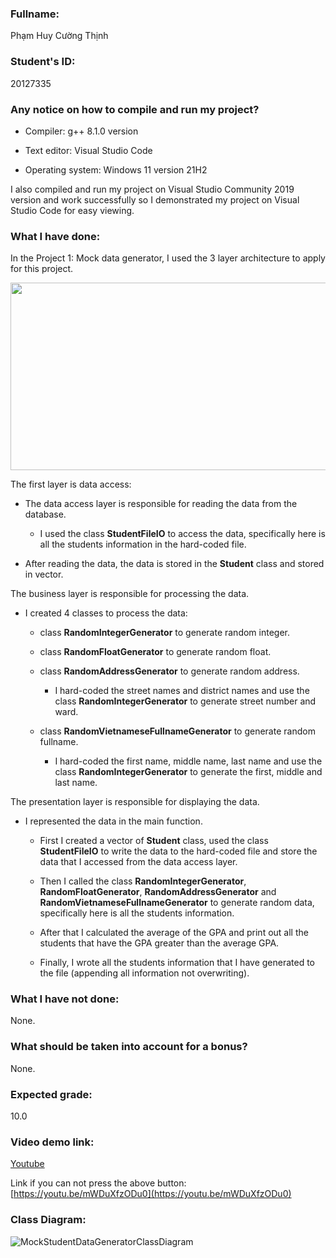 ### **Fullname:**  

Phạm Huy Cường Thịnh

### **Student's ID:**

 20127335

### **Any notice on how to compile and run my project?**

- Compiler: g++ 8.1.0 version

- Text editor: Visual Studio Code

- Operating system: Windows 11 version 21H2

I also compiled and run my project on Visual Studio Community 2019 version and work successfully so I demonstrated my project on Visual Studio Code for easy viewing.


### **What I have done:**

In the Project 1: Mock data generator, I used the 3 layer architecture to apply for this project.  

<img src="http://techdora.com/wp-content/uploads/2019/04/3LayeredArch.png" width="550" height="300" />

The first layer is data access:

- The data access layer is responsible for reading the data from the database.
  - I used the class **StudentFileIO** to access the data, specifically here is all the students information in the hard-coded file.  

- After reading the data, the data is stored in the **Student** class and stored in vector.

The business layer is responsible for processing the data.

- I created 4 classes to process the data:

  - class **RandomIntegerGenerator** to generate random integer.
  - class **RandomFloatGenerator** to generate random float.
  - class **RandomAddressGenerator** to generate random address.

    - I hard-coded the street names and district names and use the class **RandomIntegerGenerator** to generate street number and ward.
  - class **RandomVietnameseFullnameGenerator** to generate random fullname.

    - I hard-coded the first name, middle name, last name and use the class **RandomIntegerGenerator** to generate the first, middle and last name.

The presentation layer is responsible for displaying the data.

- I represented the data in the main function.

  - First I created a vector of **Student** class,  used the class **StudentFileIO** to write the data to the hard-coded file and store the data that I accessed from the data access layer.

  - Then I called the class **RandomIntegerGenerator**, **RandomFloatGenerator**, **RandomAddressGenerator** and **RandomVietnameseFullnameGenerator** to generate random data, specifically here is all the students information.

  - After that I calculated the average of the GPA and print out all the students that have the GPA greater than the average GPA.

  - Finally, I wrote all the students information that I have generated to the file (appending all information not overwriting).


### **What I have not done:**

None.

### **What should be taken into account for a bonus?**

None.

### **Expected grade:**

10.0

### **Video demo link:**

[Youtube](https://youtu.be/mWDuXfzODu0)

Link if you can not press the above button: [https://youtu.be/mWDuXfzODu0](https://youtu.be/mWDuXfzODu0)

### **Class Diagram:**

![MockStudentDataGeneratorClassDiagram](https://user-images.githubusercontent.com/85171754/145435265-5c4c6ba9-5978-4b10-bce5-be3a7e7d7d81.png)
